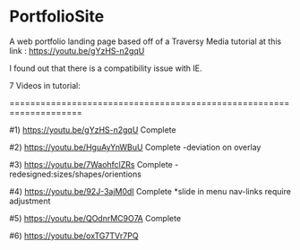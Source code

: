 
# PortfolioSite
A web portfolio landing page based off of a Traversy Media tutorial at this link : https://youtu.be/gYzHS-n2gqU 

I found out that there is a compatibility issue with IE.



 7 Videos in tutorial:

====================================================================

#1) https://youtu.be/gYzHS-n2gqU  Complete

#2) https://youtu.be/HguAyYnWBuU  Complete 
									-deviation on overlay

#3) https://youtu.be/7WaohfclZRs  Complete 
									-redesigned:sizes/shapes/orientions

#4) https://youtu.be/92J-3ajM0dI  Complete 
									*slide in menu nav-links require adjustment

#5) https://youtu.be/QOdnrMC9O7A  Complete

#6) https://youtu.be/oxTG7TVr7PQ			
